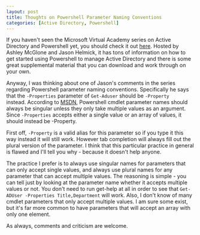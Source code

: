 ```yaml
---
layout: post
title: Thoughts on Powershell Parameter Naming Conventions
categories: [Active Directory, Powershell]
---
```


[MVA]: http://www.microsoftvirtualacademy.com/training-courses/using-powershell-for-active-directory
[MSDN]: http://msdn.microsoft.com/en-us/library/dd878270(v=vs.85).aspx

If you haven't seen the Microsoft Virtual Academy series on Active Directory and Powershell yet, you should check it out [here][MVA]. Hosted by Ashley McGlone and Jason Helmick, it has tons of information on how to get started using Powershell to manage Active Directory and there is some great supplemental material that you can download and work through on your own.

Anyway, I was thinking about one of Jason's comments in the series regarding Powershell parameter naming conventions. Specifically he says that the `-Properties` parameter of `Get-Aduser` should be `-Property` instead. According to [MSDN][MSDN], Powershell cmdlet parameter names should always be singular unless they only take multiple values as an argument. Since `-Properties` accepts either a single value or an array of values, it should instead be -Property.

First off, `-Property` is a valid alias for this parameter so if you type it this way instead it will still work. However tab completion will always fill out the plural version of the parameter. I think that this particular practice in general is flawed and I'll tell you why - because it doesn't help anyone.

The practice I prefer is to always use singular names for parameters that can only accept single values, and always use plural names for any parameter that can accept multiple values. The reasoning is simple - you can tell just by looking at the parameter name whether it accepts multiple values or not. You don't need to run get-help at all in order to see that `Get-ADUser -Properties Title,Department` will work. Also, I don't know of many cmdlet parameters that only accept multiple values. I am sure some exist, but it's far more common to have parameters that will accept an array with only one element.

As always, comments and criticism are welcome.